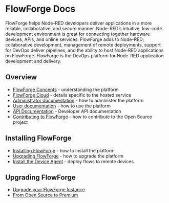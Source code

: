 # FlowForge Docs

FlowForge helps Node-RED developers deliver applications in a more reliable,
collaborative, and secure manner. Node-RED’s intuitive, low-code development
environment is great for connecting together hardware devices, APIs, and online
services. FlowForge adds to Node-RED; collaborative development, management of
remote deployments, support for DevOps deliver pipelines, and the ability to
host Node-RED applications on FlowForge. FlowForge is the DevOps platform for
Node-RED application development and delivery.

## Overview

 - [FlowForge Concepts](./user/concepts.md) - understanding the platform
 - [FlowForge Cloud](./cloud/) - details specific to the hosted service
 - [Administrator documentation](./admin/) - how to administer the platform
 - [User documentation](./user/) - how to use the platform
 - [API Documentation](./api/) - Developer API documentation
 - [Contributing to FlowForge](./contribute/) - how to contribute to the Open Source project

## Installing FlowForge

- [Installing FlowForge](./install/) - how to install the platform
- [Upgrading FlowForge](./upgrade/) - how to upgrade the platform
- [Install the Device Agent](./user/devices.md) - deploy flows to remote devices

## Upgrading FlowForge

- [Upgrade your FlowForge Instance](./upgrade/README.md)
- [From Open Source to Premium](./upgrade/open-source-to-premium.md)
